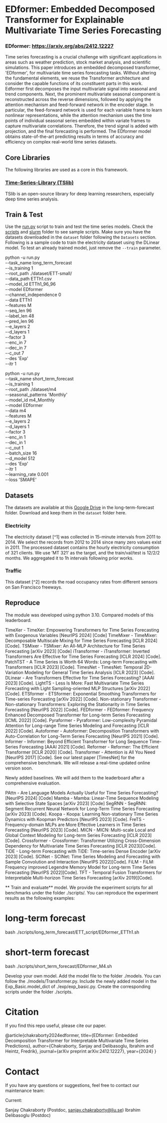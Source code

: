 # EDformer: Embedded Decomposed Transformer for Explainable Multivariate Time Series Forecasting
### EDformer: https://arxiv.org/abs/2412.12227
Time series forecasting is a crucial challenge with significant applications in areas such as weather prediction, stock market analysis, and scientific simulations. This paper introduces an embedded decomposed transformer, 'EDformer', for multivariate time series forecasting tasks. Without altering the fundamental elements, we reuse the Transformer architecture and consider the capable functions of its constituent parts in this work. Edformer first decomposes the input multivariate signal into seasonal and trend components. Next, the prominent multivariate seasonal component is reconstructed across the reverse dimensions, followed by applying the attention mechanism and feed-forward network in the encoder stage. In particular, the feed-forward network is used for each variable frame to learn nonlinear representations, while the attention mechanism uses the time points of individual seasonal series embedded within variate frames to capture multivariate correlations. Therefore, the trend signal is added with projection, and the final forecasting is performed. The EDformer model obtains state-of-the-art predicting results in terms of accuracy and efficiency on complex real-world time series datasets.

## Core Libraries
The following libraries are used as a core in this framework.

### [Time-Series-Library (TSlib)](https://github.com/thuml/Time-Series-Library)

TSlib is an open-source library for deep learning researchers, especially deep time series analysis.

## Train & Test

Use the [run.py](/run.py) script to train and test the time series models. Check the [scripts](/scripts/) and [slurm](/slurm/) folder to see sample scripts. Make sure you have the datasets downloaded in the `dataset` folder following the `Datasets` section. Following is a sample code to train the electricity dataset using the DLinear model. To test an already trained model, just remove the `--train` parameter.

python -u run.py \
  --task_name long_term_forecast \
  --is_training 1 \
  --root_path ./dataset/ETT-small/ \
  --data_path ETTh1.csv \
  --model_id ETTh1_96_96 \
  --model EDformer\
  --channel_independence 0 \
  --data ETTh1 \
  --features M \
  --seq_len 96 \
  --label_len 48 \
  --pred_len 96 \
  --e_layers 2 \
  --d_layers 1 \
  --factor 3 \
  --enc_in 7 \
  --dec_in 7 \
  --c_out 7 \
  --des 'Exp' \
  --itr 1

python -u run.py \
  --task_name short_term_forecast \
  --is_training 1 \
  --root_path ./dataset/m4 \
  --seasonal_patterns 'Monthly' \
  --model_id m4_Monthly \
  --model EDformer \
  --data m4 \
  --features M \
  --e_layers 2 \
  --d_layers 1 \
  --factor 3 \
  --enc_in 1 \
  --dec_in 1 \
  --c_out 1 \
  --batch_size 16 \
  --d_model 512 \
  --des 'Exp' \
  --itr 1 \
  --learning_rate 0.001 \
  --loss 'SMAPE'
  
## Datasets

The datasets are available at this [Google Drive](https://drive.google.com/drive/folders/13Cg1KYOlzM5C7K8gK8NfC-F3EYxkM3D2?usp=sharing) in the long-term-forecast folder. Download and keep them in the `dataset` folder here. 

### Electricity

The electricity dataset [^1] was collected in 15-minute intervals from 2011 to 2014. We select the records from 2012 to 2014 since many zero values exist in 2011. The processed dataset contains the hourly electricity consumption of 321 clients. We use ’MT 321’ as the target, and the train/val/test is 12/2/2 months. We aggregated it to 1h intervals following prior works.  

### Traffic

This dataset [^2] records the road occupancy rates from different sensors on San Francisco freeways.

## Reproduce

The module was developed using python 3.10.
Compared models of this leaderboard. 

 TimeXer - TimeXer: Empowering Transformers for Time Series Forecasting with Exogenous Variables [NeurIPS 2024] [Code]
 TimeMixer - TimeMixer: Decomposable Multiscale Mixing for Time Series Forecasting [ICLR 2024] [Code].
 TSMixer - TSMixer: An All-MLP Architecture for Time Series Forecasting [arXiv 2023] [Code]
 iTransformer - iTransformer: Inverted Transformers Are Effective for Time Series Forecasting [ICLR 2024] [Code].
 PatchTST - A Time Series is Worth 64 Words: Long-term Forecasting with Transformers [ICLR 2023] [Code].
 TimesNet - TimesNet: Temporal 2D-Variation Modeling for General Time Series Analysis [ICLR 2023] [Code].
 DLinear - Are Transformers Effective for Time Series Forecasting? [AAAI 2023] [Code].
 LightTS - Less Is More: Fast Multivariate Time Series Forecasting with Light Sampling-oriented MLP Structures [arXiv 2022] [Code].
 ETSformer - ETSformer: Exponential Smoothing Transformers for Time-series Forecasting [arXiv 2022] [Code].
 Non-stationary Transformer - Non-stationary Transformers: Exploring the Stationarity in Time Series Forecasting [NeurIPS 2022] [Code].
 FEDformer - FEDformer: Frequency Enhanced Decomposed Transformer for Long-term Series Forecasting [ICML 2022] [Code].
 Pyraformer - Pyraformer: Low-complexity Pyramidal Attention for Long-range Time Series Modeling and Forecasting [ICLR 2022] [Code].
 Autoformer - Autoformer: Decomposition Transformers with Auto-Correlation for Long-Term Series Forecasting [NeurIPS 2021] [Code].
 Informer - Informer: Beyond Efficient Transformer for Long Sequence Time-Series Forecasting [AAAI 2021] [Code].
 Reformer - Reformer: The Efficient Transformer [ICLR 2020] [Code].
 Transformer - Attention is All You Need [NeurIPS 2017] [Code].
See our latest paper [TimesNet] for the comprehensive benchmark. We will release a real-time updated online version soon.

Newly added baselines. We will add them to the leaderboard after a comprehensive evaluation.

 PAttn - Are Language Models Actually Useful for Time Series Forecasting? [NeurIPS 2024] [Code]
 Mamba - Mamba: Linear-Time Sequence Modeling with Selective State Spaces [arXiv 2023] [Code]
 SegRNN - SegRNN: Segment Recurrent Neural Network for Long-Term Time Series Forecasting [arXiv 2023] [Code].
 Koopa - Koopa: Learning Non-stationary Time Series Dynamics with Koopman Predictors [NeurIPS 2023] [Code].
 FreTS - Frequency-domain MLPs are More Effective Learners in Time Series Forecasting [NeurIPS 2023] [Code].
 MICN - MICN: Multi-scale Local and Global Context Modeling for Long-term Series Forecasting [ICLR 2023][Code].
 Crossformer - Crossformer: Transformer Utilizing Cross-Dimension Dependency for Multivariate Time Series Forecasting [ICLR 2023][Code].
 TiDE - Long-term Forecasting with TiDE: Time-series Dense Encoder [arXiv 2023] [Code].
 SCINet - SCINet: Time Series Modeling and Forecasting with Sample Convolution and Interaction [NeurIPS 2022][Code].
 FiLM - FiLM: Frequency improved Legendre Memory Model for Long-term Time Series Forecasting [NeurIPS 2022][Code].
 TFT - Temporal Fusion Transformers for Interpretable Multi-horizon Time Series Forecasting [arXiv 2019][Code].

** Train and evaluate** model. We provide the experiment scripts for all benchmarks under the folder ./scripts/. You can reproduce the experiment results as the following examples:
# long-term forecast
bash ./scripts/long_term_forecast/ETT_script/EDformer_ETTh1.sh
# short-term forecast
bash ./scripts/short_term_forecast/EDformer_M4.sh

Develop your own model.
Add the model file to the folder ./models. You can follow the ./models/Transformer.py. Include the newly added model in the Exp_Basic.model_dict of ./exp/exp_basic.py.
Create the corresponding scripts under the folder ./scripts.

# Citation
If you find this repo useful, please cite our paper.

@article{chakraborty2024edformer,
  title={EDformer: Embedded Decomposition Transformer for Interpretable Multivariate Time Series Predictions},
  author={Chakraborty, Sanjay and Delibasoglu, Ibrahim and Heintz, Fredrik},
  journal={arXiv preprint arXiv:2412.12227},
  year={2024}
}

# Contact
If you have any questions or suggestions, feel free to contact our maintenance team:

Current:

Sanjay Chakraborty (Postdoc, sanjay.chakraborty@liu.se)
Ibrahim Delibasoglu (Postdoc)
